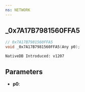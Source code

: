 ```yaml
---
ns: NETWORK
---
```

## _0x7A17B7981560FFA5

```c
// 0x7A17B7981560FFA5
void _0x7A17B7981560FFA5(Any p0);
```

```
NativeDB Introduced: v1207
```

## Parameters
* **p0**:
